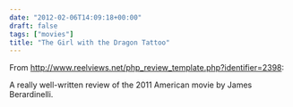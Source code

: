 ```yaml
---
date: "2012-02-06T14:09:18+00:00"
draft: false
tags: ["movies"]
title: "The Girl with the Dragon Tattoo"
---
```

From http://www.reelviews.net/php_review_template.php?identifier=2398:

A really well-written review of the 2011 American movie by James Berardinelli.

